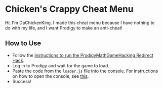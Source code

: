 # Chicken's Crappy Cheat Menu
Hi, I'm DaChickenKing. I made this cheat menu because I have nothing to do with my life, and I want Prodigy to make an anti-cheat!

## How to Use
- Follow the [instructions to run the ProdigyMathGameHacking Redirect Hack](https://github.com/Prodigy-Hacking/ProdigyMathGameHacking/wiki/Redirect-Hack).
- Log in to Prodigy and wait for the game to load.
- Paste the code from the `loader.js` file into the console. For instructions on how to open the console, see [this](https://github.com/Prodigy-Hacking/ProdigyMathGameHacking/wiki/How-to-use-Javascript-Hacks).
- Success!
